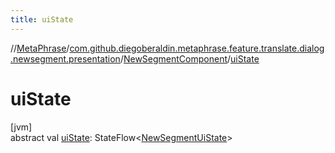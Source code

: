 ```yaml
---
title: uiState
---
```

//[MetaPhrase](../../../index.html)/[com.github.diegoberaldin.metaphrase.feature.translate.dialog.newsegment.presentation](../index.html)/[NewSegmentComponent](index.html)/[uiState](ui-state.html)



# uiState



[jvm]\
abstract val [uiState](ui-state.html): StateFlow&lt;[NewSegmentUiState](../-new-segment-ui-state/index.html)&gt;




